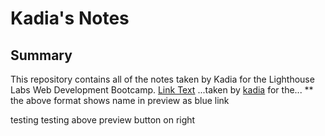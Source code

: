 # Kadia's Notes
## Summary 

This repository contains all of the notes taken by Kadia for the Lighthouse Labs Web Development Bootcamp.
[Link Text](URL)
...taken by [kadia](https://github.com/kadia5/README.md/commit/0069d3c3faf5da4af109236b484f962028f47764) for the...
** the above format shows name in preview as blue link

testing testing above preview button on right

